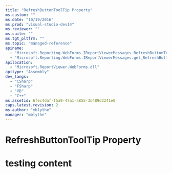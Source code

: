 ```yaml
---
title: "RefreshButtonToolTip Property"
ms.custom: ""
ms.date: "10/19/2016"
ms.prod: "visual-studio-dev14"
ms.reviewer: ""
ms.suite: ""
ms.tgt_pltfrm: ""
ms.topic: "managed-reference"
apiname: 
  - "Microsoft.Reporting.WebForms.IReportViewerMessages.RefreshButtonToolTip"
  - "Microsoft.Reporting.WebForms.IReportViewerMessages.get_RefreshButtonToolTip"
apilocation: 
  - "Microsoft.ReportViewer.WebForms.dll"
apitype: "Assembly"
dev_langs: 
  - "CSharp"
  - "FSharp"
  - "VB"
  - "C++"
ms.assetid: 6fec4daf-f5a9-47a1-a855-3b489d2241e0
caps.latest.revision: 2
ms.author: "mblythe"
manager: "mblythe"
---
```

# RefreshButtonToolTip Property
# testing content